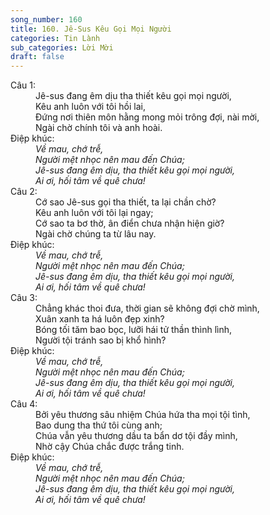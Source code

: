 ```yaml
---
song_number: 160
title: 160. Jê-Sus Kêu Gọi Mọi Người
categories: Tin Lành
sub_categories: Lời Mời
draft: false
---
```

<dl><dt>Câu 1:</dt><dd data-verse="1">Jê-sus đang êm dịu tha thiết kêu gọi mọi người, <br/>Kêu anh luôn với tôi hồi lai, <br/>Đứng nơi thiên môn hằng mong mỏi trông đợi, nài mời, <br/>Ngài chờ chính tôi và anh hoài. </dd><dt>Điệp khúc:</dt><dd data-chorus="1"><em>Về mau, chớ trễ, <br/>Người mệt nhọc nên mau đến Chúa; <br/>Jê-sus đang êm dịu, tha thiết kêu gọi mọi người, <br/>Ai ơi, hối tâm về quê chưa! </em></dd><dt>Câu 2:</dt><dd data-verse="2">Cớ sao Jê-sus gọi tha thiết, ta lại chần chờ? <br/>Kêu anh luôn với tôi lại ngay; <br/>Cớ sao ta bơ thờ, ân điển chưa nhận hiện giờ? <br/>Ngài chờ chúng ta từ lâu nay. </dd><dt>Điệp khúc:</dt><dd data-chorus="1"><em>Về mau, chớ trễ, <br/>Người mệt nhọc nên mau đến Chúa; <br/>Jê-sus đang êm dịu, tha thiết kêu gọi mọi người, <br/>Ai ơi, hối tâm về quê chưa! </em></dd><dt>Câu 3:</dt><dd data-verse="3">Chẳng khác thoi đưa, thời gian sẽ không đợi chờ mình, <br/>Xuân xanh ta há luôn đẹp xinh? <br/>Bóng tối tăm bao bọc, lưỡi hái tử thần thình lình, <br/>Người tội tránh sao bị khổ hình? </dd><dt>Điệp khúc:</dt><dd data-chorus="1"><em>Về mau, chớ trễ, <br/>Người mệt nhọc nên mau đến Chúa; <br/>Jê-sus đang êm dịu, tha thiết kêu gọi mọi người, <br/>Ai ơi, hối tâm về quê chưa! </em></dd><dt>Câu 4:</dt><dd data-verse="4">Bởi yêu thương sâu nhiệm Chúa hứa tha mọi tội tình, <br/>Bao dung tha thứ tôi cùng anh; <br/>Chúa vẫn yêu thương dầu ta bẩn dơ tội đầy mình, <br/>Nhờ cậy Chúa chắc được trắng tinh. </dd><dt>Điệp khúc:</dt><dd data-chorus="1"><em>Về mau, chớ trễ, <br/>Người mệt nhọc nên mau đến Chúa; <br/>Jê-sus đang êm dịu, tha thiết kêu gọi mọi người, <br/>Ai ơi, hối tâm về quê chưa! </em></dd></dl>